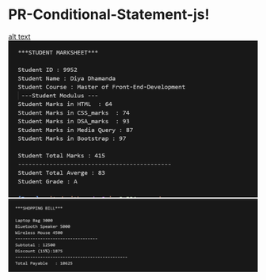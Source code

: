 # PR-Conditional-Statement-js!
[alt text](<Screenshot 2025-08-27 213815.png>)
![alt text](<Screenshot 2025-08-27 213736.png>) 
![alt text](<Screenshot 2025-08-28 130716.png>)
